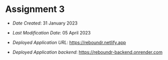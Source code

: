 # Assignment 3

* *Date Created*: 31 January 2023

* *Last Modification Date*: 05 April 2023

* *Deployed Application URL*: <https://reboundr.netlify.app>
* *Deployed Application backend*: <https://reboundr-backend.onrender.com>
